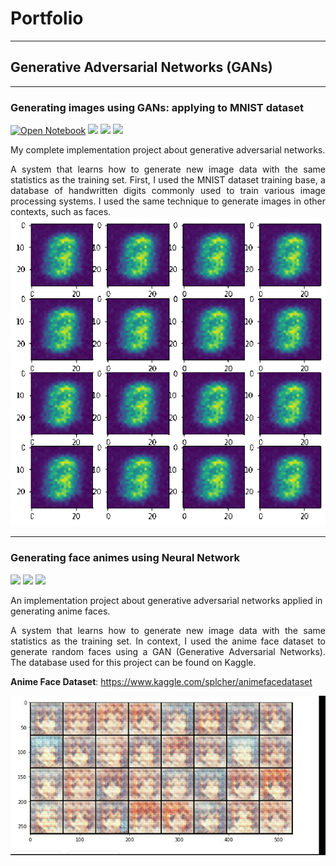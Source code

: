 # Portfolio
---
## Generative Adversarial Networks (GANs)


---
### Generating images using GANs: applying to MNIST dataset
[![Open Notebook](https://img.shields.io/badge/Jupyter-Open_Notebook-blue?logo=Jupyter)](https://www.kaggle.com/vitorgamalemos/generating-digits-with-gans)
<img src="https://img.shields.io/pypi/pyversions/pip"> <img src="https://img.shields.io/badge/-tensorflow-orange"> <img src="https://img.shields.io/badge/-keras-red">

My complete implementation project about generative adversarial networks.

<div style="text-align: justify"> A system that learns how to generate new image data with the same statistics as the training set. First, I used the MNIST dataset training base, a database of handwritten digits commonly used to train various image processing systems. I used the same technique to generate images in other contexts, such as faces. </div>

<center><img src="image/digits.gif"/></center>

---
### Generating face animes using Neural Network  
<img src="https://img.shields.io/pypi/pyversions/pip"> <img src="https://img.shields.io/badge/-tensorflow-orange"> <img src="https://img.shields.io/badge/-keras-red">

An implementation project about generative adversarial networks applied in generating anime faces. 

<div style="text-align: justify"> A system that learns how to generate new image data with the same statistics as the training set. In context, I used the anime face dataset to generate random faces using a GAN (Generative Adversarial Networks). The database used for this project can be found on Kaggle. </div>

**Anime Face Dataset**: https://www.kaggle.com/splcher/animefacedataset

<center><img src="image/anime.gif"/></center>
